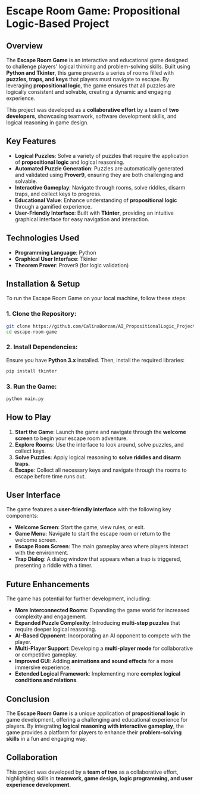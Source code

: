 # Escape Room Game: Propositional Logic-Based Project

## Overview
The **Escape Room Game** is an interactive and educational game designed to challenge players' logical thinking and problem-solving skills. Built using **Python and Tkinter**, this game presents a series of rooms filled with **puzzles, traps, and keys** that players must navigate to escape. By leveraging **propositional logic**, the game ensures that all puzzles are logically consistent and solvable, creating a dynamic and engaging experience.

This project was developed as a **collaborative effort** by a team of **two developers**, showcasing teamwork, software development skills, and logical reasoning in game design.

## Key Features
- **Logical Puzzles**: Solve a variety of puzzles that require the application of **propositional logic** and logical reasoning.
- **Automated Puzzle Generation**: Puzzles are automatically generated and validated using **Prover9**, ensuring they are both challenging and solvable.
- **Interactive Gameplay**: Navigate through rooms, solve riddles, disarm traps, and collect keys to progress.
- **Educational Value**: Enhance understanding of **propositional logic** through a gamified experience.
- **User-Friendly Interface**: Built with **Tkinter**, providing an intuitive graphical interface for easy navigation and interaction.

## Technologies Used
- **Programming Language**: Python
- **Graphical User Interface**: Tkinter
- **Theorem Prover**: Prover9 (for logic validation)

## Installation & Setup
To run the Escape Room Game on your local machine, follow these steps:

### 1. Clone the Repository:
```sh
git clone https://github.com/CalinaBorzan/AI_PropositionalLogic_Project.git
cd escape-room-game
```

### 2. Install Dependencies:
Ensure you have **Python 3.x** installed. Then, install the required libraries:
```sh
pip install tkinter
```

### 3. Run the Game:
```sh
python main.py
```

## How to Play
1. **Start the Game**: Launch the game and navigate through the **welcome screen** to begin your escape room adventure.
2. **Explore Rooms**: Use the interface to look around, solve puzzles, and collect keys.
3. **Solve Puzzles**: Apply logical reasoning to **solve riddles and disarm traps**.
4. **Escape**: Collect all necessary keys and navigate through the rooms to escape before time runs out.

## User Interface
The game features a **user-friendly interface** with the following key components:
- **Welcome Screen**: Start the game, view rules, or exit.
- **Game Menu**: Navigate to start the escape room or return to the welcome screen.
- **Escape Room Screen**: The main gameplay area where players interact with the environment.
- **Trap Dialog**: A dialog window that appears when a trap is triggered, presenting a riddle with a timer.

## Future Enhancements
The game has potential for further development, including:
- **More Interconnected Rooms**: Expanding the game world for increased complexity and engagement.
- **Expanded Puzzle Complexity**: Introducing **multi-step puzzles** that require deeper logical reasoning.
- **AI-Based Opponent**: Incorporating an AI opponent to compete with the player.
- **Multi-Player Support**: Developing a **multi-player mode** for collaborative or competitive gameplay.
- **Improved GUI**: Adding **animations and sound effects** for a more immersive experience.
- **Extended Logical Framework**: Implementing more **complex logical conditions and relations**.

## Conclusion
The **Escape Room Game** is a unique application of **propositional logic** in game development, offering a challenging and educational experience for players. By integrating **logical reasoning with interactive gameplay**, the game provides a platform for players to enhance their **problem-solving skills** in a fun and engaging way.

## Collaboration
This project was developed by a **team of two** as a collaborative effort, highlighting skills in **teamwork, game design, logic programming, and user experience development**.


